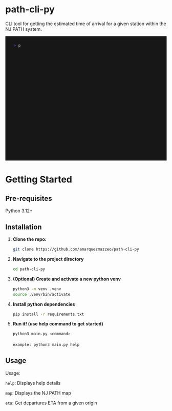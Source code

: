 # path-cli-py
CLI tool for getting the estimated time of arrival for a given station within the NJ PATH system.

![demo](https://github.com/amarquezmazzeo/path-cli-py/blob/main/demo.gif?raw=true)

# Getting Started

## Pre-requisites

Python 3.12+

## Installation

1. **Clone the repo:**
   ```bash
   git clone https://github.com/amarquezmazzeo/path-cli-py
   ```

2. **Navigate to the project directory**
   ```bash
   cd path-cli-py
   ```

3. **(Optional) Create and activate a new python venv**
   ```bash
   python3 -m venv .venv
   source .venv/bin/activate
   ```

4. **Install python dependencies**
   ```bash
   pip install -r requirements.txt
   ```

5. **Run it! (use help command to get started)**
   ```bash
   python3 main.py <command>

   example: python3 main.py help
   ```

## Usage

Usage:

```help```: Displays help details

```map```: Displays the NJ PATH map

```eta```: Get departures ETA from a given origin

